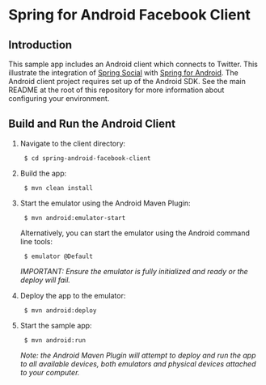 # Spring for Android Facebook Client

## Introduction

This sample app includes an Android client which connects to Twitter. This illustrate the integration of [Spring Social](http://www.springsource.org/spring-social) with [Spring for Android](http://www.springsource.org/spring-android). The Android client project requires set up of the Android SDK. See the main README at the root of this repository for more information about configuring your environment.

## Build and Run the Android Client

1. Navigate to the client directory:

		$ cd spring-android-facebook-client

2. Build the app:

		$ mvn clean install

3. Start the emulator using the Android Maven Plugin:

		$ mvn android:emulator-start

	Alternatively, you can start the emulator using the Android command line tools:

		$ emulator @Default

	_IMPORTANT: Ensure the emulator is fully initialized and ready or the deploy will fail._

4. Deploy the app to the emulator:

		$ mvn android:deploy

5. Start the sample app:

		$ mvn android:run
		
	_Note: the Android Maven Plugin will attempt to deploy and run the app to all available devices, both emulators and physical devices attached to your computer._

